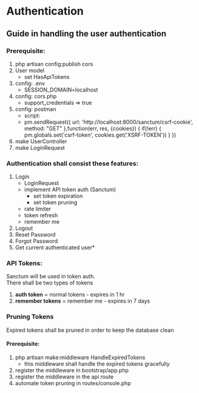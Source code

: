 # Authentication

## Guide in handling the user authentication 

### Prerequisite:
1. php artisan config:publish cors
2. User model
   - set HasApiTokens
3. config: .env
   - SESSION_DOMAIN=localhost 
4. config: cors.php
   - support_credentials => true
5. config: postman
   - script: 
    - pm.sendRequest({
        url: 'http://localhost:8000/sanctum/csrf-cookie',
        method: "GET"
        },function(err, res, {cookies}) {
         if(!err) {
            pm.globals.set('csrf-token', cookies.get('XSRF-TOKEN'))
            }
        })
6. make UserController 
7. make LoginRequest

### Authentication shall consist these features:
1. Login
   - LoginRequest
   - implement API token auth (Sanctum)
     - set token expiration 
     - set token pruning
   - rate limiter
   - token refresh 
   - remember me 
2. Logout 
3. Reset Password 
4. Forgot Password
5. Get current authenticated user*

### API Tokens:
Sanctum will be used in token auth.   
There shall be two types of tokens 
  1. **auth token** = normal tokens
    - expires in 1 hr
  2. **remember tokens** = remember me 
    - expires in 7 days

### Pruning Tokens
Expired tokens shall be pruned in order to keep the database clean 

#### Prerequisite:
1. php artisan make:middleware HandleExpiredTokens
   - this middleware shall handle the expired tokens gracefully 
2. register the middleware in bootstrap/app.php
3. register the middleware in the api route
4. automate token pruning in routes/console.php 


